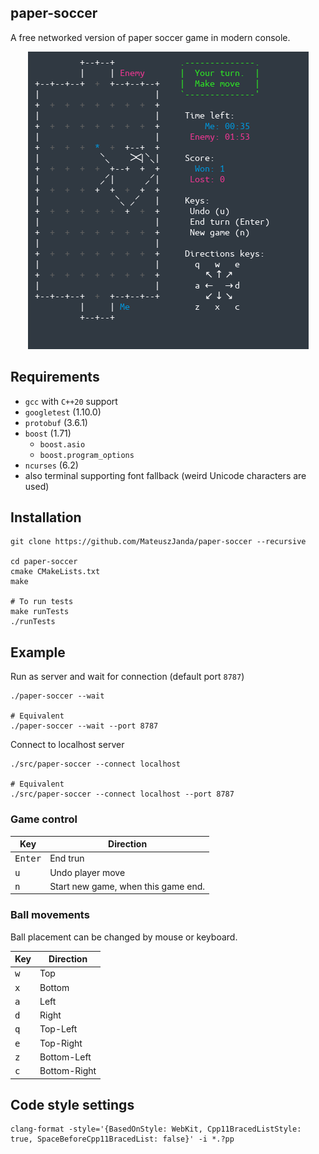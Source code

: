 ## paper-soccer
A free networked version of paper soccer game in modern console.

<p align="center">
<img src="./gallery/screenshot.png" alt="paper-soccer"/>
</p>

## Requirements
- `gcc` with `C++20` support
- `googletest` (1.10.0)
- `protobuf` (3.6.1)
- `boost` (1.71)
    - `boost.asio`
    - `boost.program_options`
- `ncurses` (6.2)
- also terminal supporting font fallback (weird Unicode characters are used)

## Installation
```
git clone https://github.com/MateuszJanda/paper-soccer --recursive

cd paper-soccer
cmake CMakeLists.txt
make

# To run tests
make runTests
./runTests
```

## Example
Run as server and wait for connection (default port `8787`)
```
./paper-soccer --wait

# Equivalent
./paper-soccer --wait --port 8787
```

Connect to localhost server
```
./src/paper-soccer --connect localhost

# Equivalent
./src/paper-soccer --connect localhost --port 8787
```

### Game control
Key | Direction
--- | ---
<kbd>Enter</kbd> | End trun
<kbd>u</kbd> | Undo player move
<kbd>n</kbd> | Start new game, when this game end.

### Ball movements
Ball placement can be changed by mouse or keyboard.

Key | Direction
--- | ---
<kbd>w</kbd> | Top
<kbd>x</kbd> | Bottom
<kbd>a</kbd> | Left
<kbd>d</kbd> | Right
<kbd>q</kbd> | Top-Left
<kbd>e</kbd> | Top-Right
<kbd>z</kbd> | Bottom-Left
<kbd>c</kbd> | Bottom-Right

## Code style settings
```
clang-format -style='{BasedOnStyle: WebKit, Cpp11BracedListStyle: true, SpaceBeforeCpp11BracedList: false}' -i *.?pp
```